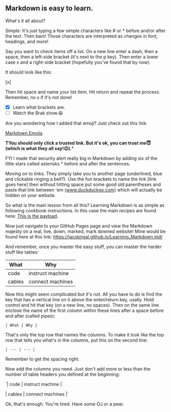 ## Markdown is easy to learn. 

What's it all about?

Simple: 
It's just typing a few simple characters like # or * before and/or after the text. Then bam! Those characters are interpreted as changes in font, headings, and more!

Say you want to check items off a list. On a new line enter a dash, then a space, then a left-side bracket (it's next to the p key). Then enter a lower case x and a right-side bracket (hopefully you've found that by now). 

It should look like this:

[x]

Then hit space and name your list item. Hit return and repeat the process. Remember, no x if it's not done! 

- [x] Learn what brackets are.
- [ ] Watch the Brak show.:laughing: 

Are you wondering how I added that emoji? Just check out this link:

[Markdown Emojis](https://www.webfx.com/tools/emoji-cheat-sheet/) 

******TYou should only click a trusted link. But it's ok, you can trust me:innocent: (which is what they all say!:wink:).*******

FYI I made that security alert really big in Markdown by adding six of the little stars called asterisks * before and after the sentences.

Moving on to links. They simply take you to another page (underlined, blue and clickable ringing a bell?). Use the fun brackets to name the link [link goes here] then without hitting space put some good old parentheses and paste that link between 'em (www.duckduckgo.com) which will actually be hidden on your website. 

So what is the main lesson from all this? Learning Markdown is as simple as following cookbook instructions. In this case the main recipes are found here: [This is the payload](https://help.github.com/en/github/writing-on-github/basic-writing-and-formatting-syntax). 

Now just navigate to your GitHub Pages page and view the Markdown majesty on a real, live, down, marked, mark downed website! Mine would be found here at this link: https://jacobrigal.github.io/Learning_Markdown.md/

And remember, once you master the easy stuff, you can master the harder stuff like tables: 

| What | Why |
| --- | --- |
| code | instruct machine |
| cables | connect machines |

Now this might seem complicated but it's not. All you have to do is find the key that has a vertical line on it above the enter/return key, usally. Hold control and hit that key (on a new line, no spaces). Then on the same line enclose the name of the first column within these lines after a space before and after (called pipes):

`| What | Why |`

That's only the top row that names the columns. To make it look like the top row that tells you what's in the columns, put this on the second line: 

`| --- | --- |` 

Remember to get the spacing right.  

Now add the columns you need. Just don't add more or less than the number of table headers you defined at the beginning:

`| code | instruct machine |

| cables | connect machines |`

Ok, that's enough. You're tired. Have some OJ or a pear.

